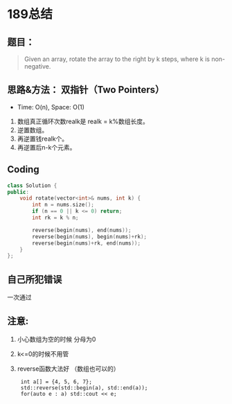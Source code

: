 # 189总结

## 题目：
> Given an array, rotate the array to the right by k steps, where k is non-negative.

## 思路&方法： 双指针（Two Pointers）
* Time: O(n), Space: O(1)

1. 数组真正循环次数realk是 realk = k%数组长度。
2. 逆置数组。
3. 再逆置钱realk个。
4. 再逆置后n-k个元素。

## Coding
```c++
class Solution {
public:
    void rotate(vector<int>& nums, int k) {
        int n = nums.size();
        if (n == 0 || k <= 0) return;
        int rk = k % n;

        reverse(begin(nums), end(nums));
        reverse(begin(nums), begin(nums)+rk);
        reverse(begin(nums)+rk, end(nums));
    }
};
```

## 自己所犯错误
一次通过

## 注意:
1. 小心数组为空的时候 分母为0
2. k<=0的时候不用管
3. reverse函数大法好 （数组也可以的）
        
        int a[] = {4, 5, 6, 7};
        std::reverse(std::begin(a), std::end(a));
        for(auto e : a) std::cout << e;